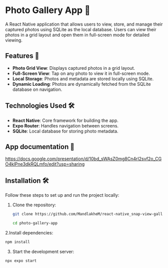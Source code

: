 # Photo Gallery App 📸

A React Native application that allows users to view, store, and manage their captured photos using SQLite as the local database. Users can view their photos in a grid layout and open them in full-screen mode for detailed viewing.

## Features 🚀
- **Photo Grid View**: Displays captured photos in a grid layout.
- **Full-Screen View**: Tap on any photo to view it in full-screen mode.
- **Local Storage**: Photos and metadata are stored locally using SQLite.
- **Dynamic Loading**: Photos are dynamically fetched from the SQLite database on navigation.

## Technologies Used 🛠️
- **React Native**: Core framework for building the app.
- **Expo Router**: Handles navigation between screens.
- **SQLite**: Local database for storing photo metadata.

## App documentation 📑

https://docs.google.com/presentation/d/10bd_sWAsZ0mg8Cn4rI2svf2o_CGO4klPne3dkRQLmfo/edit?usp=sharing

## Installation 🛠️

Follow these steps to set up and run the project locally:

1. Clone the repository:
   ```bash
   git clone https://github.com/MandlakheM/react-native_snap-view-gallery.git
   
   cd photo-gallery-app
   ```

2.Install dependencies:
  ```bash
  npm install
```

3. Start the development server:
```bash
npx expo start
```
